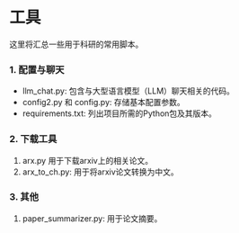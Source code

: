 # 工具

这里将汇总一些用于科研的常用脚本。

### 1.  配置与聊天

* llm_chat.py: 包含与大型语言模型（LLM）聊天相关的代码。
* config2.py 和 config.py: 存储基本配置参数。
* requirements.txt: 列出项目所需的Python包及其版本。

### 2. 下载工具

1. arx.py 用于下载arxiv上的相关论文。
2. arx_to_ch.py: 用于将arxiv论文转换为中文。

### 3. 其他

1. paper_summarizer.py: 用于论文摘要。
